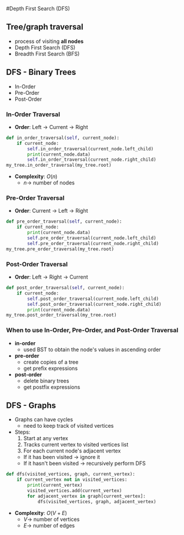 #Depth First Search (DFS)

## Tree/graph traversal
- process of visiting **all nodes**
- Depth First Search (DFS)
- Breadth First Search (BFS)

## DFS - Binary Trees
- In-Order
- Pre-Order
- Post-Order

### In-Order Traversal
- **Order**: Left -> Current -> Right
```python
def in_order_traversal(self, current_node):
    if current_node:
        self.in_order_traversal(current_node.left_child)
        print(current_node.data)
        self.in_order_traversal(current_node.right_child)
my_tree.in_order_traversal(my_tree.root)
```

- **Complexity**: $O(n)$
  - $n \rightarrow$ number of nodes

### Pre-Order Traversal
- **Order**: Current -> Left -> Right
```python
def pre_order_traversal(self, current_node):
    if current_node:
        print(current_node.data)
        self.pre_order_traversal(current_node.left_child)
        self.pre_order_traversal(current_node.right_child)
my_tree.pre_order_traversal(my_tree.root)
```

### Post-Order Traversal
- **Order**: Left -> Right -> Current
```python
def post_order_traversal(self, current_node):
    if current_node:
        self.post_order_traversal(current_node.left_child)
        self.post_order_traversal(current_node.right_child)
        print(current_node.data)
my_tree.post_order_traversal(my_tree.root)
```

### When to use In-Order, Pre-Order, and Post-Order Traversal
- **in-order**
  - used BST to obtain the node's values in ascending order
- **pre-order**
  - create copies of a tree
  - get prefix expressions
- **post-order**
  - delete binary trees
  - get postfix expressions

## DFS - Graphs
- Graphs can have cycles
  - need to keep track of visited vertices
- Steps:
  1. Start at any vertex
  2. Tracks current vertex to visited vertices list
  3. For each current node's adjacent vertex
    - If it has been visited $\rightarrow$ ignore it
    - If it hasn't been visited $\rightarrow$ recursively perform DFS

```python
def dfs(visited_vertices, graph, current_vertex):
    if current_vertex not in visited_vertices:
        print(current_vertex)
        visited_vertices.add(current_vertex)
        for adjacent_vertex in graph[current_vertex]:
            dfs(visited_vertices, graph, adjacent_vertex)
```

- **Complexity**: $O(V+E)$
  - $V \rightarrow$ number of vertices
  - $E \rightarrow$ number of edges
